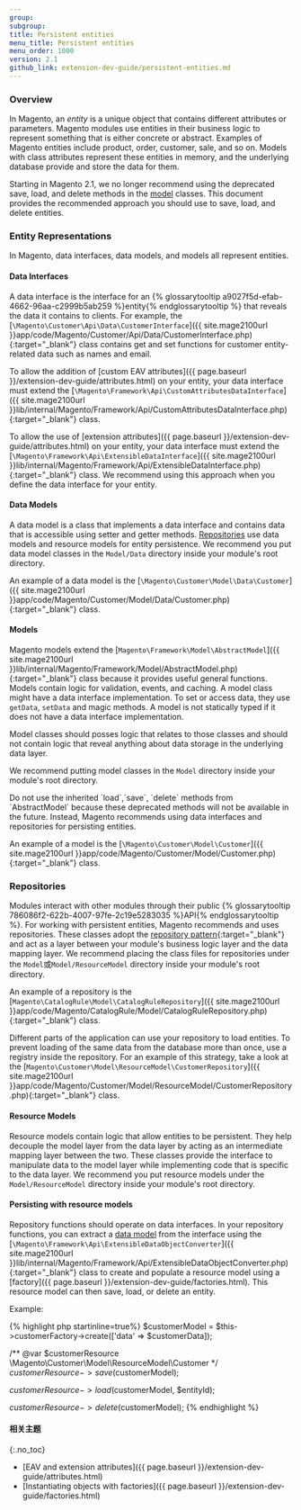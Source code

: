 ```yaml
---
group:
subgroup:
title: Persistent entities
menu_title: Persistent entities
menu_order: 1000
version: 2.1
github_link: extension-dev-guide/persistent-entities.md
---
```


### Overview

In Magento, an *entity* is a unique object that contains different attributes or parameters. Magento modules use entities in their business logic to represent something that is either concrete or abstract. Examples of Magento entities include product, order, customer, sale, and so on. Models with class attributes represent these entities in memory, and the underlying database provide and store the data for them.

Starting in Magento 2.1, we no longer recommend using the deprecated save, load, and delete methods in the [model](#models) classes. This document provides the recommended approach you should use to save, load, and delete entities.

### Entity Representations

In Magento, data interfaces, data models, and models all represent entities.

#### Data Interfaces
A data interface is the interface for an {% glossarytooltip a9027f5d-efab-4662-96aa-c2999b5ab259 %}entity{% endglossarytooltip %} that reveals the data it contains to clients. For example, the [`\Magento\Customer\Api\Data\CustomerInterface`]({{ site.mage2100url }}app/code/Magento/Customer/Api/Data/CustomerInterface.php){:target="_blank"} class contains get and set functions for customer entity-related data such as names and email.

To allow the addition of [custom EAV attributes]({{ page.baseurl }}/extension-dev-guide/attributes.html) on your entity, your data interface must extend the [`\Magento\Framework\Api\CustomAttributesDataInterface`]({{ site.mage2100url }}lib/internal/Magento/Framework/Api/CustomAttributesDataInterface.php){:target="_blank"} class.

To allow the use of [extension attributes]({{ page.baseurl }}/extension-dev-guide/attributes.html) on your entity, your data interface must extend the [`\Magento\Framework\Api\ExtensibleDataInterface`]({{ site.mage2100url }}lib/internal/Magento/Framework/Api/ExtensibleDataInterface.php){:target="_blank"} class. We recommend using this approach when you define the data interface for your entity.

#### Data Models
A data model is a class that implements a data interface and contains data that is accessible using setter and getter methods. [Repositories](#repositories) use data models and resource models for entity persistence. We recommend you put data model classes in the `Model/Data` directory inside your module's root directory.

An example of a data model is the [`\Magento\Customer\Model\Data\Customer`]({{ site.mage2100url }}app/code/Magento/Customer/Model/Data/Customer.php){:target="_blank"} class.

#### Models

Magento models extend the [`Magento\Framework\Model\AbstractModel`]({{ site.mage2100url }}lib/internal/Magento/Framework/Model/AbstractModel.php){:target="_blank"} class because it provides useful general functions. Models contain logic for validation, events, and caching. A model class might have a data interface implementation. To set or access data, they use `getData`, `setData` and magic methods. A model is not statically typed if it does not have a data interface implementation.

 Model classes should posses logic that relates to those classes and should not contain logic that reveal anything about data storage in the underlying data layer.

We recommend putting model classes in the `Model` directory inside your module's root directory.

<div class="bs-callout bs-callout-warning" markdown="1">
  Do not use the inherited `load`,`save`, `delete` methods from `AbstractModel` because these deprecated methods will not be available in the future. Instead, Magento recommends using data interfaces and repositories for persisting entities.
</div>

An example of a model is the [`\Magento\Customer\Model\Customer`]({{ site.mage2100url }}app/code/Magento/Customer/Model/Customer.php){:target="_blank"} class.

### Repositories

Modules interact with other modules through their public {% glossarytooltip 786086f2-622b-4007-97fe-2c19e5283035 %}API{% endglossarytooltip %}. For working with persistent entities, Magento recommends and uses repositories. These classes adopt the [repository pattern](http://martinfowler.com/eaaCatalog/repository.html){:target="_blank"} and act as a layer between your module's business logic layer and the data mapping layer. We recommend placing the class files for repositories under the `Model`或`Model/ResourceModel` directory inside your module's root directory.

An example of a repository is the [`Magento\CatalogRule\Model\CatalogRuleRepository`]({{ site.mage2100url }}app/code/Magento/CatalogRule/Model/CatalogRuleRepository.php){:target="_blank"} class.

Different parts of the application can use your repository to load entities. To prevent loading of the same data from the database more than once, use a registry inside the repository. For an example of this strategy, take a look at the  [`Magento\Customer\Model\ResourceModel\CustomerRepository`]({{ site.mage2100url }}app/code/Magento/Customer/Model/ResourceModel/CustomerRepository.php){:target="_blank"} class.

#### Resource Models

Resource models contain logic that allow entities to be persistent. They help decouple the model layer from the data layer by acting as an intermediate mapping layer between the two. These classes provide the interface to manipulate data to the model layer while implementing code that is specific to the data layer. We recommend you put resource models under the `Model/ResourceModel` directory inside your module's root directory.

#### Persisting with resource models

Repository functions should operate on data interfaces. In your repository functions, you can extract a [data model](#data-models) from the interface using the [`\Magento\Framework\Api\ExtensibleDataObjectConverter`]({{ site.mage2100url }}lib/internal/Magento/Framework/Api/ExtensibleDataObjectConverter.php){:target="_blank"} class to create and populate a resource model using a [factory]({{ page.baseurl }}/extension-dev-guide/factories.html). This resource model can then save, load, or delete an entity.

Example:

{% highlight php startinline=true%}
$customerModel = $this->customerFactory->create(['data' => $customerData]);

/** @var $customerResource \Magento\Customer\Model\ResourceModel\Customer */
$customerResource->save($customerModel);

$customerResource->load($customerModel, $entityId);

$customerResource->delete($customerModel);
{% endhighlight %}

#### 相关主题
{:.no_toc}

* [EAV and extension attributes]({{ page.baseurl }}/extension-dev-guide/attributes.html)
* [Instantiating objects with factories]({{ page.baseurl }}/extension-dev-guide/factories.html)
